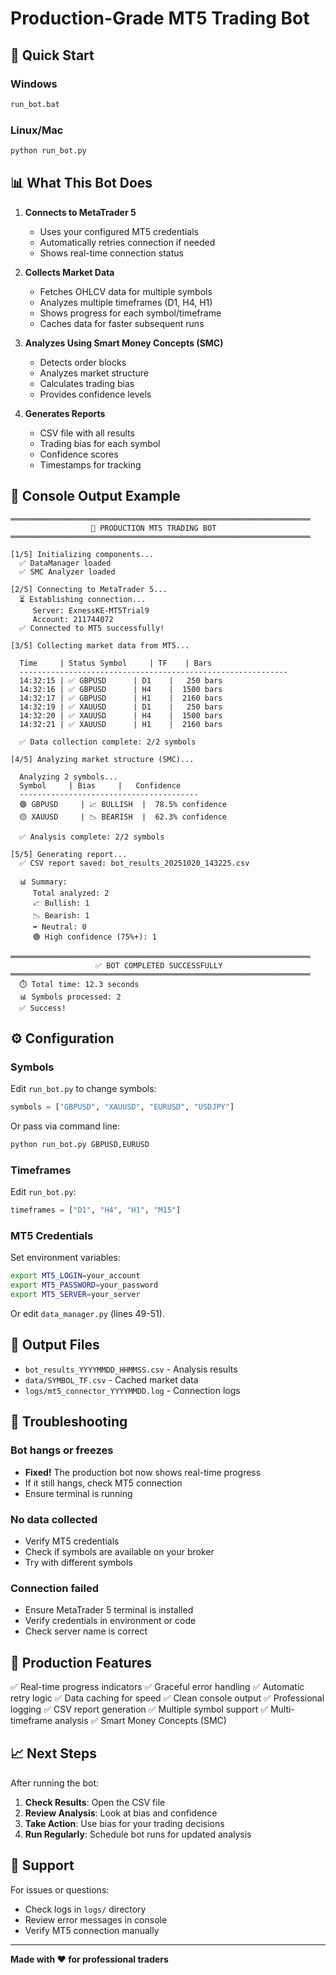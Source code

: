 # Production-Grade MT5 Trading Bot

## 🚀 Quick Start

### Windows
```bash
run_bot.bat
```

### Linux/Mac
```bash
python run_bot.py
```

## 📊 What This Bot Does

1. **Connects to MetaTrader 5**
   - Uses your configured MT5 credentials
   - Automatically retries connection if needed
   - Shows real-time connection status

2. **Collects Market Data**
   - Fetches OHLCV data for multiple symbols
   - Analyzes multiple timeframes (D1, H4, H1)
   - Shows progress for each symbol/timeframe
   - Caches data for faster subsequent runs

3. **Analyzes Using Smart Money Concepts (SMC)**
   - Detects order blocks
   - Analyzes market structure
   - Calculates trading bias
   - Provides confidence levels

4. **Generates Reports**
   - CSV file with all results
   - Trading bias for each symbol
   - Confidence scores
   - Timestamps for tracking

## 🎯 Console Output Example

```
═══════════════════════════════════════════════════════════════════
                  🤖 PRODUCTION MT5 TRADING BOT
═══════════════════════════════════════════════════════════════════

[1/5] Initializing components...
  ✅ DataManager loaded
  ✅ SMC Analyzer loaded

[2/5] Connecting to MetaTrader 5...
  ⏳ Establishing connection...
     Server: ExnessKE-MT5Trial9
     Account: 211744072
  ✅ Connected to MT5 successfully!

[3/5] Collecting market data from MT5...

  Time     | Status Symbol     | TF    | Bars
  ------------------------------------------------------------
  14:32:15 | ✅ GBPUSD      | D1    |   250 bars
  14:32:16 | ✅ GBPUSD      | H4    |  1500 bars
  14:32:17 | ✅ GBPUSD      | H1    |  2160 bars
  14:32:19 | ✅ XAUUSD      | D1    |   250 bars
  14:32:20 | ✅ XAUUSD      | H4    |  1500 bars
  14:32:21 | ✅ XAUUSD      | H1    |  2160 bars

  ✅ Data collection complete: 2/2 symbols

[4/5] Analyzing market structure (SMC)...

  Analyzing 2 symbols...
  Symbol     | Bias     |   Confidence
  ----------------------------------------
  🟢 GBPUSD     | 📈 BULLISH  |  78.5% confidence
  🟡 XAUUSD     | 📉 BEARISH  |  62.3% confidence

  ✅ Analysis complete: 2/2 symbols

[5/5] Generating report...
  ✅ CSV report saved: bot_results_20251020_143225.csv

  📊 Summary:
     Total analyzed: 2
     📈 Bullish: 1
     📉 Bearish: 1
     ➡️ Neutral: 0
     🟢 High confidence (75%+): 1

═══════════════════════════════════════════════════════════════════
                   ✅ BOT COMPLETED SUCCESSFULLY
═══════════════════════════════════════════════════════════════════
  ⏱️ Total time: 12.3 seconds
  📊 Symbols processed: 2
  ✅ Success!
```

## ⚙️ Configuration

### Symbols
Edit `run_bot.py` to change symbols:
```python
symbols = ["GBPUSD", "XAUUSD", "EURUSD", "USDJPY"]
```

Or pass via command line:
```bash
python run_bot.py GBPUSD,EURUSD
```

### Timeframes
Edit `run_bot.py`:
```python
timeframes = ["D1", "H4", "H1", "M15"]
```

### MT5 Credentials
Set environment variables:
```bash
export MT5_LOGIN=your_account
export MT5_PASSWORD=your_password
export MT5_SERVER=your_server
```

Or edit `data_manager.py` (lines 49-51).

## 📁 Output Files

- `bot_results_YYYYMMDD_HHMMSS.csv` - Analysis results
- `data/SYMBOL_TF.csv` - Cached market data
- `logs/mt5_connector_YYYYMMDD.log` - Connection logs

## 🔧 Troubleshooting

### Bot hangs or freezes
- **Fixed!** The production bot now shows real-time progress
- If it still hangs, check MT5 connection
- Ensure terminal is running

### No data collected
- Verify MT5 credentials
- Check if symbols are available on your broker
- Try with different symbols

### Connection failed
- Ensure MetaTrader 5 terminal is installed
- Verify credentials in environment or code
- Check server name is correct

## 🎯 Production Features

✅ Real-time progress indicators
✅ Graceful error handling
✅ Automatic retry logic
✅ Data caching for speed
✅ Clean console output
✅ Professional logging
✅ CSV report generation
✅ Multiple symbol support
✅ Multi-timeframe analysis
✅ Smart Money Concepts (SMC)

## 📈 Next Steps

After running the bot:

1. **Check Results**: Open the CSV file
2. **Review Analysis**: Look at bias and confidence
3. **Take Action**: Use bias for your trading decisions
4. **Run Regularly**: Schedule bot runs for updated analysis

## 🤝 Support

For issues or questions:
- Check logs in `logs/` directory
- Review error messages in console
- Verify MT5 connection manually

---

**Made with ❤️ for professional traders**
